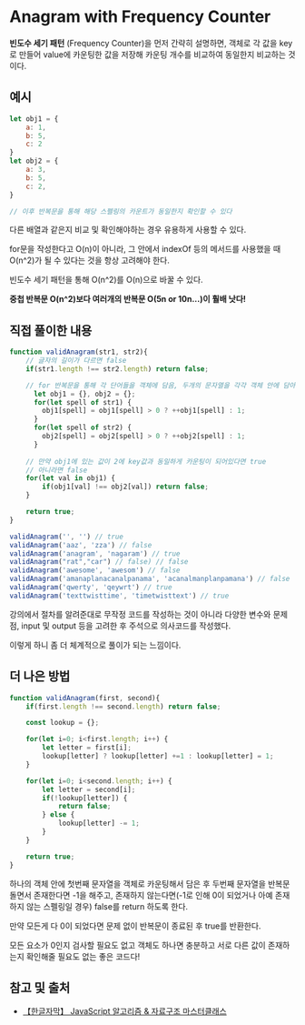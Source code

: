 # Anagram with Frequency Counter

**빈도수 세기 패턴** (Frequency Counter)을 먼저 간략히 설명하면, 객체로 각 값을 key로 만들어 value에 카운팅한 값을 저장해 카운팅 개수를 비교하여 동일한지 비교하는 것이다.

## 예시

```javascript
let obj1 = {
    a: 1,
    b: 5,
    c: 2
}
let obj2 = {
    a: 3,
    b: 5,
    c: 2,
}

// 이후 반복문을 통해 해당 스펠링의 카운트가 동일한지 확인할 수 있다
```

다른 배열과 같은지 비교 및 확인해야하는 경우 유용하게 사용할 수 있다.

for문을 작성한다고 O(n)이 아니라, 그 안에서 indexOf 등의 메서드를 사용했을 때 O(n^2)가 될 수 있다는 것을 항상 고려해야 한다.

빈도수 세기 패턴을 통해 O(n^2)를 O(n)으로 바꿀 수 있다.

**중첩 반복문 O(n^2)보다 여러개의 반복문 O(5n or 10n...)이 훨배 낫다!**

## 직접 풀이한 내용

```javascript
function validAnagram(str1, str2){
    // 글자의 길이가 다르면 false  
    if(str1.length !== str2.length) return false;

    // for 반복문을 통해 각 단어들을 객체에 담음, 두개의 문자열을 각각 객체 안에 담아서 카운팅함
      let obj1 = {}, obj2 = {};
      for(let spell of str1) {
        obj1[spell] = obj1[spell] > 0 ? ++obj1[spell] : 1;
      }
      for(let spell of str2) {
        obj2[spell] = obj2[spell] > 0 ? ++obj2[spell] : 1;
      }
    
    // 만약 obj1에 있는 값이 2에 key값과 동일하게 카운팅이 되어있다면 true
    // 아니라면 false
    for(let val in obj1) {
        if(obj1[val] !== obj2[val]) return false;
    }

    return true;
}

validAnagram('', '') // true
validAnagram('aaz', 'zza') // false
validAnagram('anagram', 'nagaram') // true
validAnagram("rat","car") // false) // false
validAnagram('awesome', 'awesom') // false
validAnagram('amanaplanacanalpanama', 'acanalmanplanpamana') // false
validAnagram('qwerty', 'qeywrt') // true
validAnagram('texttwisttime', 'timetwisttext') // true
```

강의에서 절차를 알려준대로 무작정 코드를 작성하는 것이 아니라 다양한 변수와 문제점, input 및 output 등을 고려한 후 주석으로 의사코드를 작성했다.

이렇게 하니 좀 더 체계적으로 풀이가 되는 느낌이다.

## 더 나은 방법

```javascript
function validAnagram(first, second){
    if(first.length !== second.length) return false;

    const lookup = {};

    for(let i=0; i<first.length; i++) {
        let letter = first[i];
        lookup[letter] ? lookup[letter] +=1 : lookup[letter] = 1;
    }

    for(let i=0; i<second.length; i++) {
        let letter = second[i];
        if(!lookup[letter]) {
            return false;
        } else {
            lookup[letter] -= 1;
        }
    }

    return true;
}
```

하나의 객체 안에 첫번째 문자열을 객체로 카운팅해서 담은 후 두번째 문자열을 반복문 돌면서 존재한다면 -1을 해주고, 존재하지 않는다면(-1로 인해 0이 되었거나 아예 존재하지 않는 스펠링일 경우) false를 return 하도록 한다.

만약 모든게 다 0이 되었다면 문제 없이 반복문이 종료된 후 true를 반환한다.

모든 요소가 0인지 검사할 필요도 없고 객체도 하나면 충분하고 서로 다른 값이 존재하는지 확인해줄 필요도 없는 좋은 코드다!

## 참고 및 출처

- [【한글자막】 JavaScript 알고리즘 & 자료구조 마스터클래스](https://www.udemy.com/course/best-javascript-data-structures/?couponCode=ACCAGE0923)
